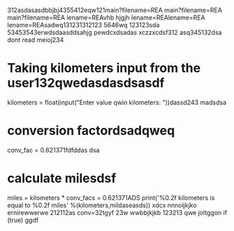312asdasasdbbjbj4355412eqw121main?filename=REA
main?filename=REA
main?filename=REA
lename=REAvhb hjgjh
lename=REAlename=REA
lename=REAsadwq131231312123
5646wq
123123sda
53453543erwdsdaasddsahjg
pewdcxdsadas
xczzxcdsf312
asq345132dsa
dont read meioj234
# Taking kilometers input from the user132qwedasdasdsasdf
kilometers = float(input("Enter value qwin kilometers: "))dassd243
madsdsa
# conversion factordsadqweq
conv_fac = 0.621371fdfddas
dsa
# calculate milesdsf
miles = kilometers * conv_facs = 0.621371ADS
print('%0.2f kilometers is equal to %0.2f miles' %(kilometers,mildaseasds))
xdcx  nnnoljkjko
ernirewwerwe
212112as
conv=32tgyf
23w
wwbbjkjkb
123213
qwe
joltggon if (true)
ggdf
